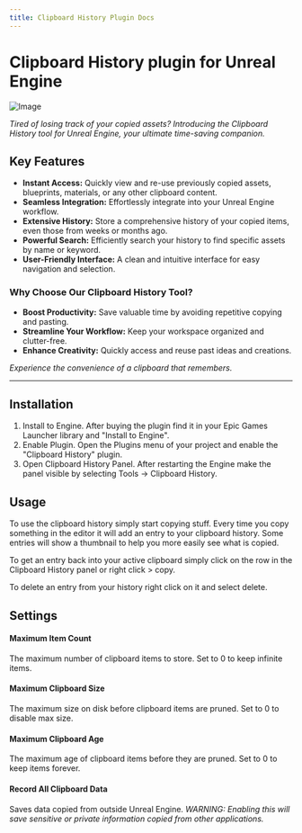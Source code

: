 ```yaml
---
title: Clipboard History Plugin Docs
---
```


# Clipboard History plugin for Unreal Engine

![Image](/img/clip-header.webp)

*Tired of losing track of your copied assets? Introducing the Clipboard History tool for Unreal Engine, your ultimate time-saving companion.*


## Key Features
- **Instant Access:** Quickly view and re-use previously copied assets, blueprints, materials, or any other clipboard content.
- **Seamless Integration:** Effortlessly integrate into your Unreal Engine workflow.
- **Extensive History:** Store a comprehensive history of your copied items, even those from weeks or months ago.
- **Powerful Search:** Efficiently search your history to find specific assets by name or keyword.
- **User-Friendly Interface:** A clean and intuitive interface for easy navigation and selection.

### Why Choose Our Clipboard History Tool?
- **Boost Productivity:** Save valuable time by avoiding repetitive copying and pasting.
- **Streamline Your Workflow:** Keep your workspace organized and clutter-free.
- **Enhance Creativity:** Quickly access and reuse past ideas and creations.

*Experience the convenience of a clipboard that remembers.*

---

## Installation

1. Install to Engine. After buying the plugin find it in your Epic Games Launcher library and "Install to Engine".
2. Enable Plugin. Open the Plugins menu of your project and enable the "Clipboard History" plugin.
3. Open Clipboard History Panel. After restarting the Engine make the panel visible by selecting Tools -> Clipboard History.

## Usage
To use the clipboard history simply start copying stuff. Every time you copy something in the editor it will add an entry to your clipboard history. Some entries will show a thumbnail to help you more easily see what is copied.

To get an entry back into your active clipboard simply click on the row in the Clipboard History panel or right click > copy.

To delete an entry from your history right click on it and select delete.


## Settings
#### Maximum Item Count
The maximum number of clipboard items to store. Set to 0 to keep infinite items.

#### Maximum Clipboard Size
The maximum size on disk before clipboard items are pruned. Set to 0 to disable max size. 

#### Maximum Clipboard Age
The maximum age of clipboard items before they are pruned. Set to 0 to keep items forever.

#### Record All Clipboard Data
Saves data copied from outside Unreal Engine.
*WARNING: Enabling this will save sensitive or private information copied from other applications.*
